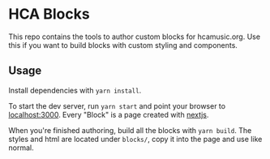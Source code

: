 # HCA Blocks

This repo contains the tools to author custom blocks for hcamusic.org. Use this if you want to build blocks with custom styling and components.

## Usage

Install dependencies with `yarn install`.

To start the dev server, run `yarn start` and point your browser to [localhost:3000](http://localhost:3000).
Every "Block" is a page created with [nextjs](https://nextjs.org/docs/getting-started).

When you're finished authoring, build all the blocks with `yarn build`. The styles and html are located under `blocks/`, copy it into the page and use like normal.
